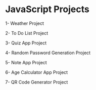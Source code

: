 # JavaScript Projects

1- Weather Project

2- To Do List Project

3- Quiz App Project

4- Random Password Generation Project

5- Note App Project

6- Age Calculator App Project

7- QR Code Generator Project

